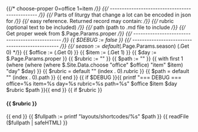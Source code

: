 {{/* choose-proper 0=office 1=item */}}
{{/* ----------------------------------------------- */}}
{{/* Parts of liturgy that change a lot can be encoded in json for */}}
{{/* easy reference. Returned record may contain: */}}
{{/* rubric (optional text to be included) */}}
{{/* path (path to .md file to include */}}
{{/* Get proper week from $.Page.Params.proper */}}
{{/* ----------------------------------------------- */}}
{{ $DEBUG := false }}
{{/* ----------------------------------------------- */}}
{{/* $season := default ($.Page.Params.season) (.Get 0) */}}
{{ $office := (.Get 0) }}
{{ $item := (.Get 1) }}
{{ $day := $.Page.Params.proper }}
{{ $rubric := ""  }}
{{ $path := "" }}
{{  with first 1 (where (where (where $.Site.Data.choose "office" $office) "item" $item) "day" $day)  }}
	{{ $rubric = default "" (index . 0).rubric }}
	{{ $path   = default "" (index . 0).path   }}
{{ end }}
{{ if $DEBUG }}{{ printf "=== DEBUG === office=%s  item=%s day=%s rubric=%s path=%s" $office $item $day $rubric $path }}{{ end }}
{{ if $rubric }}
#### {{ $rubric }}
{{ end }}
{{ $fullpath := printf "layouts/shortcodes/%s" $path }}
{{ readFile ($fullpath | safeHTML) }}
